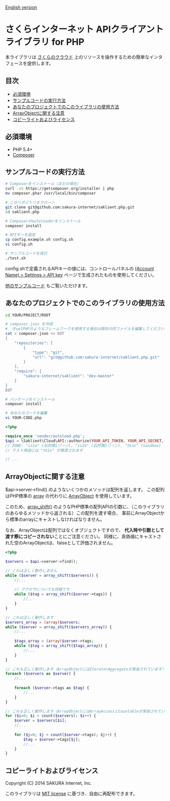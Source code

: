 [English version](README.md)

# さくらインターネット APIクライアントライブラリ for PHP

本ライブラリは [さくらのクラウド](https://secure.sakura.ad.jp/cloud/)
上のリソースを操作するための簡単なインタフェースを提供します。


## 目次

* [必須環境](#requirements)
* [サンプルコードの実行方法](#how-to-run-the-example-code)
* [あなたのプロジェクトでのこのライブラリの使用方法](#how-to-use-this-library-in-your-project)
* [ArrayObjectに関する注意](#a-notice-about-arrayobject-arrayobject)
* [コピーライトおよびライセンス](#copyright-and-license)


## <a name="requirements"></a> 必須環境

- PHP 5.4+
- [Composer](https://getcomposer.org/)


## <a name="how-to-run-the-example-code"></a> サンプルコードの実行方法

```bash
# Composerをインストール（まだの場合）
curl -sS https://getcomposer.org/installer | php
mv composer.phar /usr/local/bin/composer

# このリポジトリをクローン
git clone git@github.com:sakura-internet/saklient.php.git
cd saklient.php

# Composerのautoloaderをインストール
composer install

# APIキーを設定
cp config.example.sh config.sh
vi config.sh

# サンプルコードを実行
./test.sh
```

config.shで定義されるAPIキーの値には、コントロールパネルの
[(Account Name) > Settings > API key](https://secure.sakura.ad.jp/cloud/#!/pref/apikey/)
ページで生成されたものを使用してください。

[他のサンプルコード](http://sakura-internet.github.io/saklient.doc/) もご覧いただけます。


## <a name="how-to-use-this-library-in-your-project"></a> あなたのプロジェクトでのこのライブラリの使用方法

```bash
cd YOUR/PROJECT/ROOT

# composer.json を作成
# （FuelPHPのようなフレームワークを使用する場合は既存の同ファイルを編集してください)
cat > composer.json << EOT
{
    "repositories": [
        {
            "type": "git",
            "url": "git@github.com:sakura-internet/saklient.php.git"
        }
    ],
    "require": {
        "sakura-internet/saklient": "dev-master"
    }
}
EOT

# パッケージをインストール
composer install

# あなたのコードを編集
vi YOUR-CODE.php
```

```php
<?php

require_once 'vendor/autoload.php';
$api = \Saklient\Cloud\API::authorize(YOUR_API_TOKEN, YOUR_API_SECRET, ZONE);
// ZONE: "is1a" (石狩第1ゾーン), "is1b" (石狩第2ゾーン), "tk1v" (Sandbox)
// テスト用途には "tk1v" が推奨されます

// ...
```


## <a name="a-notice-about-arrayobject"></a> ArrayObjectに関する注意

$api->server->find() のようないくつかのメソッドは配列を返します。
この配列はPHP標準の [array](http://www.php.net/manual/ja/book.array.php) の代わりに
[ArrayObject](http://www.php.net/manual/ja/class.arrayobject.php) を使用しています。

このため、[array_shift()](http://www.php.net/manual/ja/function.array-shift.php)
のようなPHP標準の配列APIの引数に、（このライブラリのあらゆるメソッドから返される）この配列を渡す場合、
事前にArrayObjectから標準のarrayにキャストしなければなりません。

なお、ArrayObjectは配列ではなくオブジェクトですので、
**代入時や引数として渡す際にコピーされない**ことにご注意ください。
同様に、真偽値にキャストされた空のArrayObjectは、falseとして評価されません。

```php
<?php

$servers = $api->server->find();

// これは正しく動作しません
while ($server = array_shift($servers)) {
    //...
    
    // アクセサについても同様です
    while ($tag = array_shift($server->tags)) {
        //...
    }
}

// これは正しく動作します
$servers_array = (array)$servers;
while ($server = array_shift($servers_array)) {
    //...
    
    $tags_array = (array)$server->tags;
    while ($tag = array_shift($tags_array)) {
        //...
    }
}

// これも正しく動作します（ArrayObjectにはIteratorAggregateが実装されています）
foreach ($servers as $server) {
    //...
    
    foreach ($server->tags as $tag) {
        //...
    }
}

// これも正しく動作します（ArrayObjectにはArrayAccessとCountableが実装されています）
for ($i=0; $i < count($servers); $i++) {
    $server = $servers[$i];
    //...
    
    for ($j=0; $j < count($server->tags); $j++) {
        $tag = $server->tags[$j];
        //...
    }
}

```


## <a name="copyright-and-license"></a> コピーライトおよびライセンス

Copyright (C) 2014 SAKURA Internet, Inc.

このライブラリは [MIT license](http://www.opensource.org/licenses/mit-license.php) に基づき、自由に再配布できます。

